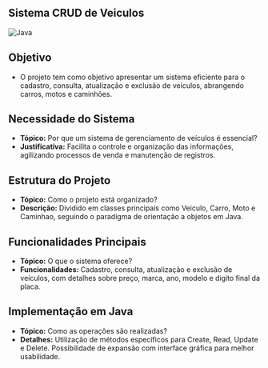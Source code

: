## Sistema CRUD de Veiculos
![Java](https://img.shields.io/badge/java-%23ED8B00.svg?style=for-the-badge&logo=openjdk&logoColor=white)   

## Objetivo
- O projeto tem como objetivo apresentar um sistema eficiente para o cadastro, consulta, atualização e exclusão de veículos, abrangendo carros, motos e caminhões.

## Necessidade do Sistema
- **Tópico:** Por que um sistema de gerenciamento de veículos é essencial?
- **Justificativa:** Facilita o controle e organização das informações, agilizando processos de venda e manutenção de registros.

## Estrutura do Projeto
- **Tópico:** Como o projeto está organizado?
- **Descrição:** Dividido em classes principais como Veiculo, Carro, Moto e Caminhao, seguindo o paradigma de orientação a objetos em Java.

## Funcionalidades Principais
- **Tópico:** O que o sistema oferece?
- **Funcionalidades:** Cadastro, consulta, atualização e exclusão de veículos, com detalhes sobre preço, marca, ano, modelo e digito final da placa.

## Implementação em Java
- **Tópico:** Como as operações são realizadas?
- **Detalhes:** Utilização de métodos específicos para Create, Read, Update e Delete. Possibilidade de expansão com interface gráfica para melhor usabilidade.
```
